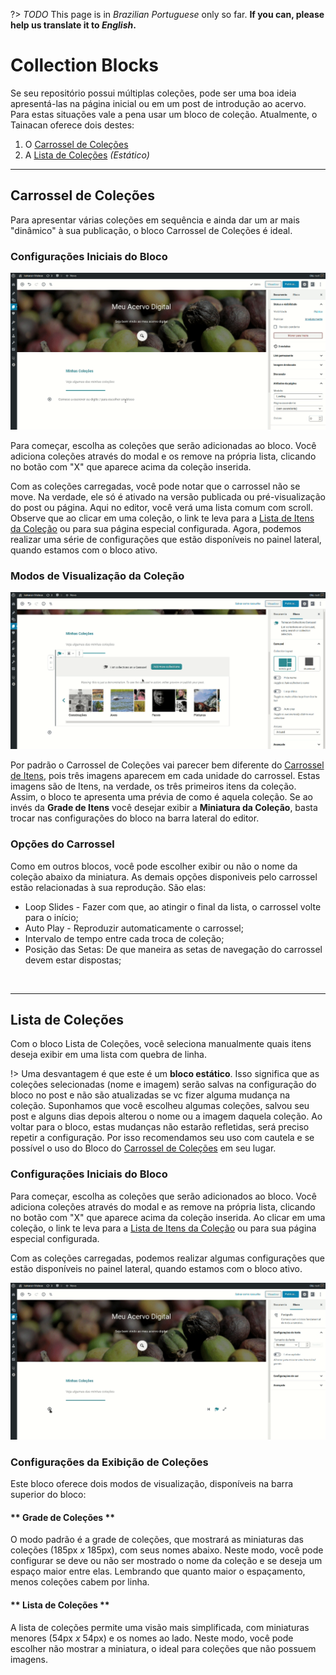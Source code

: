 ?> _TODO_  This page is in *Brazilian Portuguese* only so far. **If you can, please help us translate it to *English*.**

# Collection Blocks

Se seu repositório possui múltiplas coleções, pode ser uma boa ideia apresentá-las na página inicial ou em um post de introdução ao acervo. Para estas situações vale a pena usar um bloco de coleção. Atualmente, o Tainacan oferece dois destes:

1. O [Carrossel de Coleções](#carrossel-de-coleções)
2. A [Lista de Coleções](#lista-de-coleções) *(Estático)*


---------


## Carrossel de Coleções

Para apresentar várias coleções em sequência e ainda dar um ar mais "dinâmico" à sua publicação, o bloco Carrossel de Coleções é ideal. 

### Configurações Iniciais do Bloco

![Selecionando as coleções no bloco](/pt-br/_assets/gifs/blocks-collections-carousel-1.gif)

Para começar, escolha as coleções que serão adicionadas ao bloco. Você adiciona coleções através do modal e os remove na própria lista, clicando no botão com "X" que aparece acima da coleção inserida.

Com as coleções carregadas, você pode notar que o carrossel não se move. Na verdade, ele só é ativado na versão publicada ou pré-visualização do post ou página. Aqui no editor, você verá uma lista comum com scroll. Observe que ao clicar em uma coleção, o link te leva para a [Lista de Itens da Coleção](/pt-br/tainacan-pages#páginas-de-itens-de-uma-coleção) ou para sua página especial configurada. Agora, podemos realizar uma série de configurações que estão disponíveis no painel lateral, quando estamos com o bloco ativo. 

### Modos de Visualização da Coleção

![Vendo o carrossel em ação no tema](/pt-br/_assets/gifs/blocks-collections-carousel-2.gif)

Por padrão o Carrossel de Coleções vai parecer bem diferente do [Carrossel de Itens](/pt-br/blocks-items#carrossel-de-itens), pois três imagens aparecem em cada unidade do carrossel. Estas imagens são de Itens, na verdade, os três primeiros itens da coleção. Assim, o bloco te apresenta uma prévia de como é aquela coleção. Se ao invés da **Grade de Itens** você desejar exibir a **Miniatura da Coleção**, basta trocar nas configurações do bloco na barra lateral do editor.

### Opções do Carrossel

Como em outros blocos, você pode escolher exibir ou não o nome da coleção abaixo da miniatura. As demais opções disponiveis pelo carrossel estão relacionadas à sua reprodução. São elas:

* Loop Slides - Fazer com que, ao atingir o final da lista, o carrossel volte para o início;
* Auto Play - Reproduzir automaticamente o carrossel;
* Intervalo de tempo entre cada troca de coleção;
* Posição das Setas: De que maneira as setas de navegação do carrossel devem estar dispostas;

<br>

---------


## Lista de Coleções

Com o bloco Lista de Coleções, você seleciona manualmente quais itens deseja exibir em uma lista com quebra de linha. 

!> Uma desvantagem é que este é um **bloco estático**. Isso significa que as coleções selecionadas (nome e imagem) serão salvas na configuração do bloco no post e não são atualizadas se vc fizer alguma mudança na coleção. Suponhamos que você escolheu algumas coleções, salvou seu post e alguns dias depois alterou o nome ou a imagem daquela coleção. Ao voltar para o bloco, estas mudanças não estarão refletidas, será preciso repetir a configuração. Por isso recomendamos seu uso com cautela e se possível o uso do Bloco do [Carrossel de Coleções](#carrossel-de-coleções) em seu lugar.

### Configurações Iniciais do Bloco

Para começar, escolha as coleções que serão adicionados ao bloco. Você adiciona coleções através do modal e as remove na própria lista, clicando no botão com "X" que aparece acima da coleção inserida. Ao clicar em uma coleção, o link te leva para a [Lista de Itens da Coleção](/pt-br/tainacan-pages#páginas-de-itens-de-uma-coleção) ou para sua página especial configurada.

Com as coleções carregadas, podemos realizar algumas configurações que estão disponíveis no painel lateral, quando estamos com o bloco ativo. 

![Configurações Iniciais do Bloco](/pt-br/_assets/gifs/blocks-collections-list-1.gif)

### Configurações da Exibição de Coleções

Este bloco oferece dois modos de visualização, disponíveis na barra superior do bloco:

<!-- tabs:start -->

#### ** Grade de Coleções **

O modo padrão é a grade de coleções, que mostrará as miniaturas das coleções (185px _x_ 185px), com seus nomes abaixo. Neste modo, você pode configurar se deve ou não ser mostrado o nome da coleção e se deseja um espaço maior entre elas. Lembrando que quanto maior o espaçamento, menos coleções cabem por linha.

#### ** Lista de Coleções **

A lista de coleções permite uma visão mais simplificada, com miniaturas menores (54px _x_ 54px) e os nomes ao lado. Neste modo, você pode escolher não mostrar a miniatura, o ideal para coleções que não possuem imagens. 

<!-- tabs:end -->